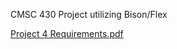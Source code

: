 CMSC 430 Project utilizing Bison/Flex


[Project 4 Requirements.pdf](https://github.com/EthanJolles/Project-4-Skeleton-Code-WORK/files/15214162/Project.4.Requirements.5.pdf)
